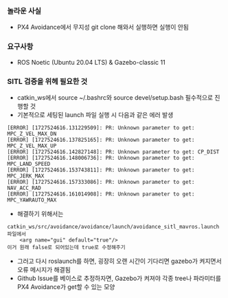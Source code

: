 ### 놀라운 사실
- PX4 Avoidance에서 무지성 git clone 해와서 실행하면 실행이 안됨
  
### 요구사항
- ROS Noetic (Ubuntu 20.04 LTS) & Gazebo-classic 11
  
### SITL 검증을 위헤 필요한 것
- catkin_ws에서 source ~/.bashrc와 source devel/setup.bash 필수적으로 진행할 것
- 기본적으로 세팅된 launch 파일 실행 시 다음과 같은 에러 발생
```
[ERROR] [1727524616.131229509]: PR: Unknown parameter to get: MPC_Z_VEL_MAX_DN
[ERROR] [1727524616.137825165]: PR: Unknown parameter to get: MPC_Z_VEL_MAX_UP
[ERROR] [1727524616.142827148]: PR: Unknown parameter to get: CP_DIST
[ERROR] [1727524616.148006736]: PR: Unknown parameter to get: MPC_LAND_SPEED
[ERROR] [1727524616.153743811]: PR: Unknown parameter to get: MPC_JERK_MAX
[ERROR] [1727524616.157333086]: PR: Unknown parameter to get: NAV_ACC_RAD
[ERROR] [1727524616.161014908]: PR: Unknown parameter to get: MPC_YAWRAUTO_MAX
```
- 해결하기 위해서는
```
catkin_ws/src/avoidance/avoidance/launch/avoidance_sitl_mavros.launch 파일에서
    <arg name="gui" default="true"/>
이거 원래 false로 되어있는데 true로 수정해주기
```
- 그러고 다시 roslaunch를 하면, 굉장히 오랜 시간이 기다리면 gazebo가 켜지면서 오류 메시지가 해결됨
- Github Issue를 베이스로 추정하자면, Gazebo가 켜져야 각종 tree나 파라미터를 PX4 Avoidance가 get할 수 있는 모양
